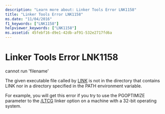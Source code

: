 ```yaml
---
description: "Learn more about: Linker Tools Error LNK1158"
title: "Linker Tools Error LNK1158"
ms.date: "11/04/2016"
f1_keywords: ["LNK1158"]
helpviewer_keywords: ["LNK1158"]
ms.assetid: 45febf16-d9e1-42db-af91-532e2717fd6a
---
```

# Linker Tools Error LNK1158

cannot run 'filename'

The given executable file called by [LINK](../../build/reference/linking.md) is not in the directory that contains LINK nor in a directory specified in the PATH environment variable.

For example, you will get this error if you try to use the PGOPTIMIZE parameter to the [/LTCG](../../build/reference/ltcg-link-time-code-generation.md) linker option on a machine with a 32-bit operating system.
